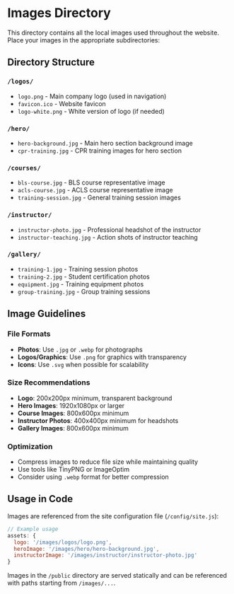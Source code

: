 # Images Directory

This directory contains all the local images used throughout the website. Place your images in the appropriate subdirectories:

## Directory Structure

### `/logos/`
- `logo.png` - Main company logo (used in navigation)
- `favicon.ico` - Website favicon
- `logo-white.png` - White version of logo (if needed)

### `/hero/`
- `hero-background.jpg` - Main hero section background image
- `cpr-training.jpg` - CPR training images for hero section

### `/courses/`
- `bls-course.jpg` - BLS course representative image
- `acls-course.jpg` - ACLS course representative image
- `training-session.jpg` - General training session images

### `/instructor/`
- `instructor-photo.jpg` - Professional headshot of the instructor
- `instructor-teaching.jpg` - Action shots of instructor teaching

### `/gallery/`
- `training-1.jpg` - Training session photos
- `training-2.jpg` - Student certification photos
- `equipment.jpg` - Training equipment photos
- `group-training.jpg` - Group training sessions

## Image Guidelines

### File Formats
- **Photos**: Use `.jpg` or `.webp` for photographs
- **Logos/Graphics**: Use `.png` for graphics with transparency
- **Icons**: Use `.svg` when possible for scalability

### Size Recommendations
- **Logo**: 200x200px minimum, transparent background
- **Hero Images**: 1920x1080px or larger
- **Course Images**: 800x600px minimum
- **Instructor Photos**: 400x400px minimum for headshots
- **Gallery Images**: 800x600px minimum

### Optimization
- Compress images to reduce file size while maintaining quality
- Use tools like TinyPNG or ImageOptim
- Consider using `.webp` format for better compression

## Usage in Code

Images are referenced from the site configuration file (`/config/site.js`):

```javascript
// Example usage
assets: {
  logo: '/images/logos/logo.png',
  heroImage: '/images/hero/hero-background.jpg',
  instructorImage: '/images/instructor/instructor-photo.jpg'
}
```

Images in the `/public` directory are served statically and can be referenced with paths starting from `/images/...`.